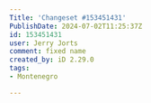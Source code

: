 ```yaml
---
Title: 'Changeset #153451431'
PublishDate: 2024-07-02T11:25:37Z
id: 153451431
user: Jerry Jorts
comment: fixed name
created_by: iD 2.29.0
tags:
- Montenegro

---
```

